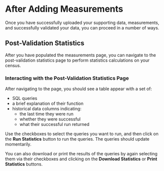 # After Adding Measurements

Once you have successfully uploaded your supporting data, measurements, and successfully
validated your data, you can proceed in a number of ways.

## Post-Validation Statistics

After you have populated the measurements page, you can navigate to the post-validation
statistics page to perform statistics calculations on your census.

### Interacting with the Post-Validation Statistics Page

After navigating to the page, you should see a table appear with a set of:

- SQL queries
- a brief explanation of their function
- historical data columns indicating:
    - the last time they were run
    - whether they were successful
    - what their successful run returned

Use the checkboxes to select the queries you want to run, and then click on the **Run
Statistics** button to run the queries. The queries should update momentarily.

You can also download or print the results of the queries by again selecting them via their
checkboxes and clicking on the **Download Statistics** or **Print Statistics** buttons.
